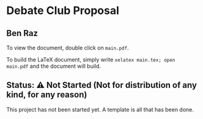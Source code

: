 # Debate Club Proposal

## Ben Raz 

To view the document, double click on `main.pdf`.

To build the LaTeX document, simply write `xelatex main.tex; open main.pdf` and the document will build.

## Status: ⚠️ Not Started (Not for distribution of any kind, for any reason)

This project has not been started yet. A template is all that has been done.